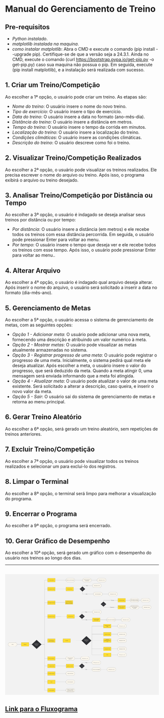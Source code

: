 # Manual do Gerenciamento de Treino

## Pre-requisitos

- *Python instalado*.
- *matplotlib instalada na maquina*.
- *como instalar matplotlib*: Abra o CMD e execute o comando (pip install --upgrade pip). Certifique-se de que a versão seja a 24.3.1. Ainda no CMD, execute o comando (curl https://bootstrap.pypa.io/get-pip.py -o get-pip.py) caso sua maquina não possua o pip. Em seguida, execute (pip install matplotlib), e a instalação será realizada com sucesso.


## 1. Criar um Treino/Competição 
Ao escolher a 1ª opção, o usuário pode criar um treino. As etapas são:

- *Nome do treino*: O usuário insere o nome do novo treino.
- *Tipo de exercício*: O usuário insere o tipo de exercício.
- *Data do treino*: O usuário insere a data no formato (ano-mês-dia).
- *Distância do treino*: O usuário insere a distância em metros.
- *Tempo do treino*: O usuário insere o tempo da corrida em minutos.
- *Localização do treino*: O usuário insere a localização do treino.
- *Condições climáticas*: O usuário insere as condições climáticas.
- *Descrição do treino*: O usuário descreve como foi o treino.

## 2. Visualizar Treino/Competição Realizados
Ao escolher a 2ª opção, o usuário pode visualizar os treinos realizados. Ele precisa escrever o nome do arquivo ou treino. Após isso, o programa exibirá o arquivo ou treino desejado.

## 3. Analisar Treino/Competição por Distância ou Tempo
Ao escolher a 3ª opção, o usuário é indagado se deseja analisar seus treinos por distância ou por tempo:

- *Por distância*: O usuário insere a distância (em metros) e ele recebe todos os treinos com essa distância percorrida. Em seguida, o usuário pode pressionar Enter para voltar ao menu.
- *Por tempo*: O usuário insere o tempo que deseja ver e ele recebe todos os treinos com esse tempo. Após isso, o usuário pode pressionar Enter para voltar ao menu..

## 4. Alterar Arquivo
Ao escolher a 4ª opção, o usuário é indagado qual arquivo deseja alterar. Após inserir o nome do arquivo, o usuário será solicitado a inserir a data no formato (dia-mês-ano).

## 5. Gerenciamento de Metas
Ao escolher a 5ª opção, o usuário acessa o sistema de gerenciamento de metas, com as seguintes opções:

- *Opção 1 - Adicionar meta*: O usuário pode adicionar uma nova meta, fornecendo uma descrição e atribuindo um valor numérico à meta.
- *Opção 2 - Mostrar metas*: O usuário pode visualizar as metas atualmente armazenadas no sistema.
- *Opção 3 - Registrar progresso de uma meta*: O usuário pode registrar o progresso de uma meta. Inicialmente, o sistema pedirá qual meta ele deseja atualizar. Após escolher a meta, o usuário insere o valor do progresso, que será deduzido da meta. Quando a meta atingir 0, uma mensagem será enviada informando que a meta foi atingida.
- *Opção 4 - Atualizar meta*: O usuário pode atualizar o valor de uma meta existente. Será solicitado a alterar a descrição, caso queira, e inserir o novo valor da meta.
- *Opção 5 - Sair*: O usuário sai do sistema de gerenciamento de metas e retorna ao menu principal.

## 6. Gerar Treino Aleatório
Ao escolher a 6ª opção, será gerado um treino aleatório, sem repetições de treinos anteriores.

## 7. Excluir Treino/Competição 
Ao escolher a 7ª opção, o usuário pode visualizar todos os treinos realizados e selecionar um para excluí-lo dos registros.

## 8. Limpar o Terminal
Ao escolher a 8ª opção, o terminal será limpo para melhorar a visualização do programa.

## 9. Encerrar o Programa
Ao escolher a 9ª opção, o programa será encerrado.

## 10. Gerar Gráfico de Desempenho
Ao escolher a 10ª opção, será gerado um gráfico com o desempenho do usuário nos treinos ao longo dos dias.

---

## ![Descrição da Imagem](fluxo/Fluxograma.jpg)
## [Link para o Fluxograma](https://miro.com/app/board/uXjVLCQ0g8k=/?share_link_id=426911773694)
